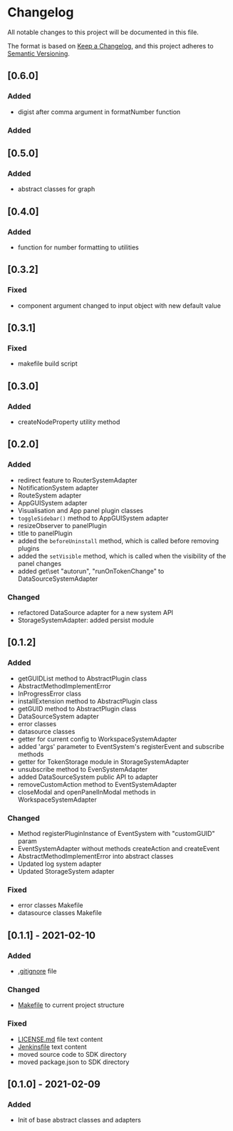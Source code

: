 # Changelog

All notable changes to this project will be documented in this file.

The format is based on [Keep a Changelog](https://keepachangelog.com/en/1.0.0/),
and this project adheres to [Semantic Versioning](https://semver.org/spec/v2.0.0.html).

## [0.6.0]

### Added

- digist after comma argument in formatNumber function

### Added

## [0.5.0]

### Added

- abstract classes for graph

## [0.4.0]

### Added

- function for number formatting to utilities

## [0.3.2]

### Fixed

- component argument changed to input object with new default value

## [0.3.1]

### Fixed

- makefile build script

## [0.3.0]

### Added

- createNodeProperty utility method

## [0.2.0]

### Added

- redirect feature to RouterSystemAdapter
- NotificationSystem adapter
- RouteSystem adapter
- AppGUISystem adapter
- Visualisation and App panel plugin classes
- `toggleSidebar()` method to AppGUISystem adapter
- resizeObserver to panelPlugin
- title to panelPlugin
- added the `beforeUninstall` method, which is called before removing plugins
- added the `setVisible` method, which is called when the visibility of the panel changes
- added get\set "autorun", "runOnTokenChange" to DataSourceSystemAdapter

### Changed

- refactored DataSource adapter for a new system API
- StorageSystemAdapter: added persist module

## [0.1.2]

### Added

- getGUIDList method to AbstractPlugin class
- AbstractMethodImplementError
- InProgressError class
- installExtension method to AbstractPlugin class
- getGUID method to AbstractPlugin class
- DataSourceSystem adapter
- error classes
- datasource classes
- getter for current config to WorkspaceSystemAdapter
- added 'args' parameter to EventSystem's registerEvent and subscribe methods
- getter for TokenStorage module in StorageSystemAdapter
- unsubscribe method to EvenSystemAdapter
- added DataSourceSystem public API to adapter
- removeCustomAction method to EventSystemAdapter
- closeModal and openPanelInModal methods in WorkspaceSystemAdapter

### Changed

- Method registerPluginInstance of EventSystem with "customGUID" param
- EventSystemAdapter without methods createAction and createEvent
- AbstractMethodImplementError into abstract classes
- Updated log system adapter
- Updated StorageSystem adapter

### Fixed

- error classes Makefile
- datasource classes Makefile

## [0.1.1] - 2021-02-10

### Added

- [.gitignore](.gitignore) file

### Changed

- [Makefile](Makefile) to current project structure

### Fixed

- [LICENSE.md](LICENSE.md) file text content
- [Jenkinsfile](Jenkinsfile) text content
- moved source code to SDK directory
- moved package.json to SDK directory

## [0.1.0] - 2021-02-09

### Added

- Init of base abstract classes and adapters
